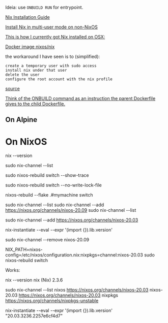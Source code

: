 

Ideia: use `ONBUILD RUN` for entrypoint.

[Nix Installation Guide](https://nixos.wiki/wiki/Nix_Installation_Guide)

[Install Nix in multi-user mode on non-NixOS](https://nixos.wiki/wiki/Install_Nix_in_multi-user_mode_on_non-NixOS)


[This is how I currently got Nix installed on OSX:](https://github.com/NixOS/nix/issues/697)



[Docker image nixos/nix](https://hub.docker.com/r/nixos/nix/dockerfile)

the workaround I have seen is to (simplified):

    create a temporary user with sudo access
    install nix under that user
    delete the user
    configure the root account with the nix profile
[source](https://www.gitmemory.com/issue/NixOS/nix/1559/531690854)



[Think of the ONBUILD command as an instruction the parent Dockerfile gives to the child Dockerfile.](https://docs.docker.com/develop/develop-images/dockerfile_best-practices/#onbuild)

## On Alpine


# On NixOS


nix --version

sudo nix-channel --list

sudo nixos-rebuild switch --show-trace

sudo nixos-rebuild switch --no-write-lock-file

nixos-rebuild --flake .#mymachine switch


sudo nix-channel --list
sudo nix-channel --add https://nixos.org/channels/nixos-20.09
sudo nix-channel --list

sudo nix-channel --add https://nixos.org/channels/nixos-20.03

nix-instantiate --eval --expr '(import <nixpkgs> {}).lib.version'

sudo nix-channel --remove nixos-20.09

NIX_PATH=nixos-config=/etc/nixos/configuration.nix:nixpkgs=channel:nixos-20.03 sudo nixos-rebuild switch



Works:

nix --version
nix (Nix) 2.3.6

sudo nix-channel --list
nixos https://nixos.org/channels/nixos-20.03
nixos-20.03 https://nixos.org/channels/nixos-20.03
nixpkgs https://nixos.org/channels/nixpkgs-unstable

nix-instantiate --eval --expr '(import <nixpkgs> {}).lib.version'
"20.03.3236.2257e6cf4d7"



